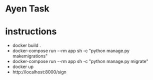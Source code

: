 # Ayen Task
# instructions
- docker build .
-  docker-compose  run --rm app sh -c  "python manage.py makemigrations"
-  docker-compose  run --rm app sh -c  "python manage.py migrate"
- docker up
- http://localhost:8000/sign